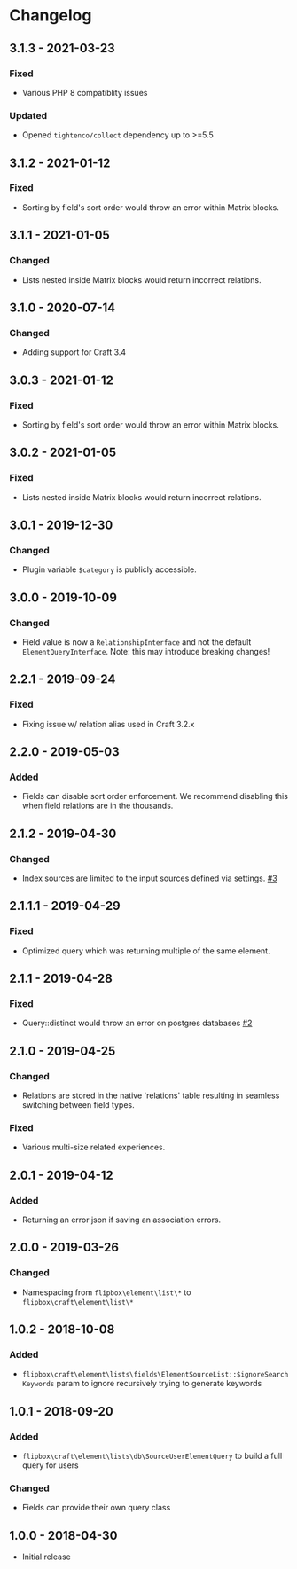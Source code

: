 Changelog
=========

## 3.1.3 - 2021-03-23
### Fixed
- Various PHP 8 compatiblity issues

### Updated
- Opened `tightenco/collect` dependency up to >=5.5

## 3.1.2 - 2021-01-12
### Fixed
- Sorting by field's sort order would throw an error within Matrix blocks.

## 3.1.1 - 2021-01-05
### Changed
- Lists nested inside Matrix blocks would return incorrect relations.

## 3.1.0 - 2020-07-14
### Changed
- Adding support for Craft 3.4

## 3.0.3 - 2021-01-12
### Fixed
- Sorting by field's sort order would throw an error within Matrix blocks.

## 3.0.2 - 2021-01-05
### Fixed
- Lists nested inside Matrix blocks would return incorrect relations.

## 3.0.1 - 2019-12-30
### Changed
- Plugin variable `$category` is publicly accessible.

## 3.0.0 - 2019-10-09
### Changed
- Field value is now a `RelationshipInterface` and not the default `ElementQueryInterface`.  Note: this may introduce 
breaking changes!

## 2.2.1 - 2019-09-24
### Fixed
- Fixing issue w/ relation alias used in Craft 3.2.x

## 2.2.0 - 2019-05-03
### Added
- Fields can disable sort order enforcement.  We recommend disabling this when field relations are in the thousands.

## 2.1.2 - 2019-04-30
### Changed
- Index sources are limited to the input sources defined via settings. [#3](https://github.com/flipboxfactory/craft-element-lists/issues/3)

## 2.1.1.1 - 2019-04-29
### Fixed
- Optimized query which was returning multiple of the same element.

## 2.1.1 - 2019-04-28
### Fixed
- Query::distinct would throw an error on postgres databases [#2](https://github.com/flipboxfactory/craft-element-lists/issues/2)

## 2.1.0 - 2019-04-25
### Changed
- Relations are stored in the native 'relations' table resulting in seamless switching between field types.

### Fixed
- Various multi-size related experiences.

## 2.0.1 - 2019-04-12
### Added
- Returning an error json if saving an association errors.

## 2.0.0 - 2019-03-26
### Changed
- Namespacing from `flipbox\element\list\*` to `flipbox\craft\element\list\*`

## 1.0.2 - 2018-10-08
### Added
- `flipbox\craft\element\lists\fields\ElementSourceList::$ignoreSearchKeywords` param to ignore recursively trying to generate keywords 

## 1.0.1 - 2018-09-20
### Added
- `flipbox\craft\element\lists\db\SourceUserElementQuery` to build a full query for users

### Changed
- Fields can provide their own query class

## 1.0.0 - 2018-04-30
- Initial release
